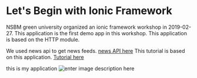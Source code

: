 
# Let's Begin with Ionic Framework

NSBM green university organized an ionic framework workshop in 2019-02-27. 
This application is the first demo app in this workshop. This application is based on the HTTP module.

We used news api to get news feeds. [news API here](https://newsapi.org/)
This tutorial is based on this application.  [Tutorial here](http://slides.com/sajeetharansinnathurai/ionicnsbm#/)

this is my application
![enter image description here](https://lh3.googleusercontent.com/kJHwxVZffOGKB3PlovGr5JEWb7Mfi3uMRh0NbORNgMpRSd4_ZEdFeQ-uxBnl7ZHOXOwU_uko3VKC)
